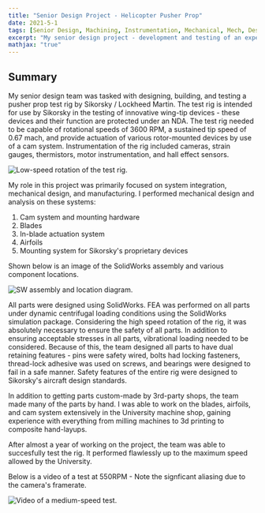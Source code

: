 ```yaml
---
title: "Senior Design Project - Helicopter Pusher Prop"
date: 2021-5-1
tags: [Senior Design, Machining, Instrumentation, Mechanical, Mech, Design]
excerpt: "My senior design project - development and testing of an experimental pusher prop for Sikorsky."
mathjax: "true"
---
```


## Summary

My senior design team was tasked with designing, building, and testing a pusher prop test rig by Sikorsky / Lockheed Martin. The test rig is intended for use by Sikorsky in the testing of innovative wing-tip devices - these devices and their function are protected under an NDA. The test rig needed to be capable of rotational speeds of 3600 RPM, a sustained tip speed of 0.67 mach, and provide actuation of various rotor-mounted devices by use of a cam system. Instrumentation of the rig included cameras, strain gauges, thermistors, motor instrumentation, and hall effect sensors. 

<img src="{{ site.url }}{{ site.baseurl }}/images/Sikorsky/LowSpeed.gif" alt="Low-speed rotation of the test rig. ">

My role in this project was primarily focused on system integration, mechanical design, and manufacturing. I performed mechanical design and analysis on these systems:

1. Cam system and mounting hardware
2. Blades
3. In-blade actuation system
4. Airfoils
5. Mounting system for Sikorsky's proprietary devices

Shown below is an image of the SolidWorks assembly and various component locations. 

<img src="{{ site.url }}{{ site.baseurl }}/images/Sikorsky/SystemLabels.png" alt="SW assembly and location diagram.">

All parts were designed using SolidWorks. FEA was performed on all parts under dynamic centrifugal loading conditions using the SolidWorks simulation package. Considering the high speed rotation of the rig, it was absolutely necessary to ensure the safety of all parts. In addition to ensuring acceptable stresses in all parts, vibrational loading needed to be considered. Because of this, the team designed all parts to have dual retaining features - pins were safety wired, bolts had locking fasteners, thread-lock adhesive was used on screws, and bearings were designed to fail in a safe manner. Safety features of the entire rig were designed to Sikorsky's aircraft design standards. 

In addition to getting parts custom-made by 3rd-party shops, the team made many of the parts by hand. I was able to work on the blades, airfoils, and cam system extensively in the University machine shop, gaining experience with everything from milling machines to 3d printing to composite hand-layups. 

After almost a year of working on the project, the team was able to succesfully test the rig. It performed flawlessly up to the maximum speed allowed by the University. 

Below is a video of a test at 550RPM - Note the signficant aliasing due to the camera's framerate. 

<img src="{{ site.url }}{{ site.baseurl }}/images/Sikorsky/550RPM.mp4" alt="Video of a medium-speed test.">

